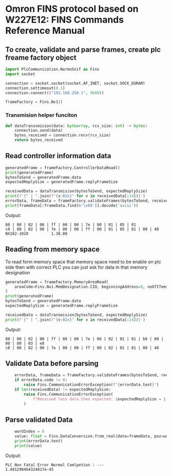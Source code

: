 # Omron FINS protocol based on W227E12: FINS Commands Reference Manual
## To create, validate and parse frames, create plc freame factory object
```py
import PlcCommunication.NormoSnif as Fins
import socket

connection = socket.socket(socket.AF_INET, socket.SOCK_DGRAM)
connection.settimeout(0.1)
connection.connect(("192.168.250.1", 9600))

frameFactory = Fins.Nx1()
```
### Transmision helper funciton
```py
def dataTranssmision(data: bytearray, rcv_size: int) -> bytes:
    connection.send(data)
    bytes_received = connection.recv(rcv_size)
    return bytes_received
```
## Read controller information data
```py
generatedFrame = frameFactory.ControllerDataRead()
print(generatedFrame)
bytesToSend = generatedFrame.data
expectedReplySize = generatedFrame.replyFrameSize

receivedData = dataTransmision(bytesToSend, expectedReplySize)
print(f'{" | ".join(f"{v:02x}" for v in receivedData[:14])}')
errorData, frameData = frameFactory.validateFrames(bytesToSend, receivedData)
print(frameData[:frameData.find(b'\x00')].decode('ascii'))
```

Output:

    80 | 00 | 02 | 00 | ff | 00 | 00 | 7e | 00 | 01 | 05 | 01
    c0 | 00 | 02 | 00 | 7e | 00 | 00 | ff | 00 | 01 | 05 | 01 | 00 | 40
    NX102-1020          1.38.00

## Reading from memory space
To read form memory space that memory space need to be enable on plc side then with correct PLC you can just ask for data in that memory designation

```py
generatedFrame = frameFactory.MemoryAreaRead(
    areaCode=Fins.Nx1.MemDesignation.CIO, beginningAddress=0, noOfITems=1000
)
print(generatedFrame)
bytesToSend = generatedFrame.data
expectedReplySize = generatedFrame.replyFrameSize

receivedData = dataTransmision(bytesToSend, expectedReplySize)
print(f'{" | ".join(f"{v:02x}" for v in receivedData[:14])}')
```

Output:

    80 | 00 | 02 | 00 | ff | 00 | 00 | 7e | 00 | 02 | 01 | 01 | b0 | 00 | 00 | 00 | 03 | e8
    c0 | 00 | 02 | 00 | 7e | 00 | 00 | ff | 00 | 02 | 01 | 01 | 00 | 40

## Validate Data before parsing
```py
    errorData, frameData = frameFactory.validateFrames(bytesToSend, receivedData)
    if errorData.code != 0:
        raise Fins.CommunicationErrorException(f"{errorData.text}")
    if len(receivedData) != expectedReplySize:
        raise Fins.CommunicationErrorException(
            f"Received less data then expected: {expectedReplySize = }, {len(receivedData) = }"
        )
```

## Parse validated Data

```py
    wordIndex = 0
    value: float = Fins.DataConversion.from_real(data=frameData, poz=wordIndex)
    print(errorData.text)
    print(value)
```

Output:

    PLC Non Fatal Error Normal Comlpetion : ---
    1.401298464324817e-45